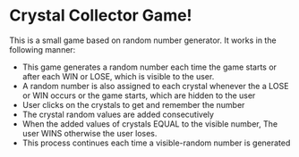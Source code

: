 # Crystal Collector Game!
This is a small game based on random number generator. It works in the following manner:
- This game generates a random number each time the game starts or after each WIN or LOSE, which is visible to the user. 
- A random number is also assigned to each crystal whenever the a LOSE or WIN occurs or the game starts, which are hidden to the user
- User clicks on the crystals to get and remember the number
- The crystal random values are added consecutively
- When the added values of crystals EQUAL to the visible number, The user WINS otherwise the user loses. 
- This process continues each time a visible-random number is generated
